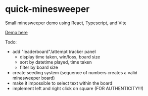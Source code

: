 # quick-minesweeper

Small minesweeper demo using React, Typescript, and Vite

[Demo here](https://codesandbox.io/p/github/lopkik/quick-minesweeper/main?layout=%257B%2522sidebarPanel%2522%253A%2522EXPLORER%2522%252C%2522rootPanelGroup%2522%253A%257B%2522direction%2522%253A%2522horizontal%2522%252C%2522type%2522%253A%2522PANEL_GROUP%2522%252C%2522id%2522%253A%2522ROOT_LAYOUT%2522%252C%2522panels%2522%253A%255B%257B%2522type%2522%253A%2522PANEL_GROUP%2522%252C%2522direction%2522%253A%2522horizontal%2522%252C%2522id%2522%253A%2522EDITOR%2522%252C%2522panels%2522%253A%255B%257B%2522type%2522%253A%2522PANEL%2522%252C%2522panelType%2522%253A%2522TABS%2522%252C%2522id%2522%253A%2522cljtvm3vb000b356memqgjg8i%2522%257D%255D%252C%2522sizes%2522%253A%255B100%255D%257D%252C%257B%2522type%2522%253A%2522PANEL_GROUP%2522%252C%2522direction%2522%253A%2522horizontal%2522%252C%2522id%2522%253A%2522DEVTOOLS%2522%252C%2522panels%2522%253A%255B%257B%2522type%2522%253A%2522PANEL%2522%252C%2522panelType%2522%253A%2522TABS%2522%252C%2522id%2522%253A%2522cljtvm3vb000d356ms0wq5e9u%2522%257D%255D%252C%2522sizes%2522%253A%255B100%255D%257D%255D%252C%2522sizes%2522%253A%255B50%252C50%255D%257D%252C%2522tabbedPanels%2522%253A%257B%2522cljtvm3vb000b356memqgjg8i%2522%253A%257B%2522tabs%2522%253A%255B%257B%2522id%2522%253A%2522cljtvm3va000a356mftl52qpe%2522%252C%2522mode%2522%253A%2522permanent%2522%252C%2522type%2522%253A%2522FILE%2522%252C%2522filepath%2522%253A%2522%252FREADME.md%2522%252C%2522state%2522%253A%2522IDLE%2522%257D%255D%252C%2522id%2522%253A%2522cljtvm3vb000b356memqgjg8i%2522%252C%2522activeTabId%2522%253A%2522cljtvm3va000a356mftl52qpe%2522%257D%252C%2522cljtvm3vb000d356ms0wq5e9u%2522%253A%257B%2522id%2522%253A%2522cljtvm3vb000d356ms0wq5e9u%2522%252C%2522activeTabId%2522%253A%2522cljtvmk9700g2356munn52aah%2522%252C%2522tabs%2522%253A%255B%257B%2522type%2522%253A%2522TASK_LOG%2522%252C%2522taskId%2522%253A%2522dev%2522%252C%2522id%2522%253A%2522cljtvmgcb00b9356miiurc9kn%2522%252C%2522mode%2522%253A%2522permanent%2522%257D%252C%257B%2522type%2522%253A%2522TASK_PORT%2522%252C%2522taskId%2522%253A%2522dev%2522%252C%2522port%2522%253A5173%252C%2522id%2522%253A%2522cljtvmk9700g2356munn52aah%2522%252C%2522mode%2522%253A%2522permanent%2522%252C%2522path%2522%253A%2522%252F%2522%257D%255D%257D%257D%252C%2522showDevtools%2522%253Atrue%252C%2522showSidebar%2522%253Atrue%252C%2522sidebarPanelSize%2522%253A15%257D)

Todo:

- add "leaderboard"/attempt tracker panel
  - display time taken, win/loss, board size
  - sort by datetime played, time taken
  - filter by board size
- create seeding system (sequence of numbers creates a valid minesweeper board)
- make it impossible to select text within the board
- implement left and right click on square (FOR AUTHENTICITY!!!)
